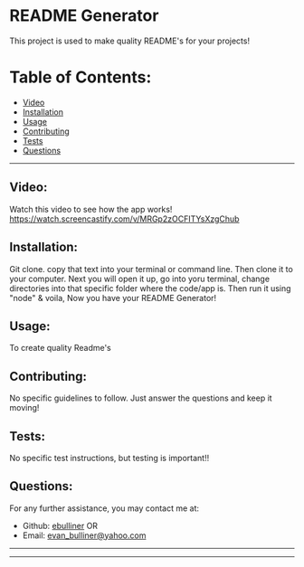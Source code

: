 # README Generator 
  This project is used to make quality README's for your projects!
  # Table of Contents:
  * [Video](#video)
  * [Installation](#installation)
  * [Usage](#usage)
  * [Contributing](#contributing)
  * [Tests](#tests)
  * [Questions](#questions)
  
---

  ## Video:
  Watch this video to see how the app works!
  https://watch.screencastify.com/v/MRGp2zOCFITYsXzgChub
  ## Installation:
  Git clone. copy that text into your terminal or command line. Then clone it to your computer. Next you will open it up, go into yoru terminal, change directories into that specific folder where the code/app is. Then run it using "node" & voila, Now you have your README Generator!
  ## Usage:
  To create quality Readme's
  ## Contributing:
  No specific guidelines to follow. Just answer the questions and keep it moving!
  ## Tests:
  No specific test instructions, but testing is important!!
  ## Questions:
  For any further assistance, you may contact me at:
  * Github: [ebulliner](<https://github.com/ebulliner>)
  OR
  * Email: evan_bulliner@yahoo.com
  ---
  ___

